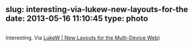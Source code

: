 slug: interesting-via-lukew-new-layouts-for-the
date: 2013-05-16 11:10:45
type: photo
---

<a href="http://www.lukew.com/ff/entry.asp?1721"><img src="{{@asset.url swerner/tumblr/2013-05-16-interesting-via-lukew-new-layouts-for-the-28b5296b04.png}}" alt=""/></a>

Interesting. Via [LukeW | New Layouts for the Multi-Device Web](http://www.lukew.com/ff/entry.asp?1721))
